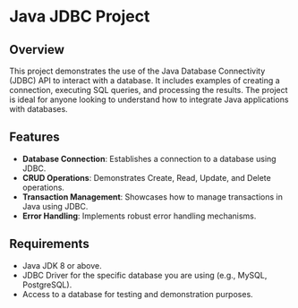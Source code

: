 # Java JDBC Project

## Overview

This project demonstrates the use of the Java Database Connectivity (JDBC) API to interact with a database. It includes examples of creating a connection, executing SQL queries, and processing the results. The project is ideal for anyone looking to understand how to integrate Java applications with databases.

## Features

- **Database Connection**: Establishes a connection to a database using JDBC.
- **CRUD Operations**: Demonstrates Create, Read, Update, and Delete operations.
- **Transaction Management**: Showcases how to manage transactions in Java using JDBC.
- **Error Handling**: Implements robust error handling mechanisms.

## Requirements

- Java JDK 8 or above.
- JDBC Driver for the specific database you are using (e.g., MySQL, PostgreSQL).
- Access to a database for testing and demonstration purposes.



